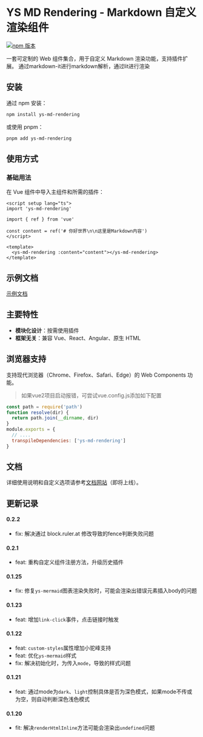 # YS MD Rendering - Markdown 自定义渲染组件

[![npm 版本](https://badge.fury.io/js/ys-md-rendering.svg)](https://www.npmjs.com/package/ys-md-rendering)

一套可定制的 Web 组件集合，用于自定义 Markdown 渲染功能，支持插件扩展。
通过markdown-it进行markdown解析，通过lit进行渲染

## 安装

通过 npm 安装：

```bash
npm install ys-md-rendering
```

或使用 pnpm：

```bash
pnpm add ys-md-rendering
```

## 使用方式

### 基础用法

在 Vue 组件中导入主组件和所需的插件：

```vue
<script setup lang="ts">
import 'ys-md-rendering'

import { ref } from 'vue'

const content = ref('# 你好世界\n\n这里是Markdown内容')
</script>

<template>
  <ys-md-rendering :content="content"></ys-md-rendering>
</template>
```

## 示例文档

[示例文档](https://y-yushu.github.io/ys-markdown-lit/)

## 主要特性

- **模块化设计**：按需使用插件
- **框架无关**：兼容 Vue、React、Angular、原生 HTML

## 浏览器支持

支持现代浏览器（Chrome、Firefox、Safari、Edge）的 Web Components 功能。

> 如果vue2项目启动报错，可尝试vue.config.js添加如下配置

```js
const path = require('path')
function resolve(dir) {
  return path.join(__dirname, dir)
}
module.exports = {
  // ....
  transpileDependencies: ['ys-md-rendering']
}
```

## 文档

详细使用说明和自定义选项请参考[文档网站](#)（即将上线）。

## 更新记录

#### 0.2.2

- fix: 解决通过 block.ruler.at 修改导致的fence判断失败问题

#### 0.2.1

- feat: 重构自定义组件注册方法，升级历史插件

#### 0.1.25

- fix: 修复`ys-mermaid`图表渲染失败时，可能会渲染出错误元素插入body的问题

#### 0.1.23

- feat: 增加`link-click`事件，点击链接时触发

#### 0.1.22

- feat: `custom-styles`属性增加小驼峰支持
- feat: 优化`ys-mermaid`样式
- fix: 解决初始化时，为传入`mode`，导致的样式问题

#### 0.1.21

- feat: 通过mode为`dark`、`light`控制具体是否为深色模式，如果mode不传或为空，则自动判断深色浅色模式

#### 0.1.20

- fit: 解决`renderHtmlInline`方法可能会渲染出`undefined`问题
